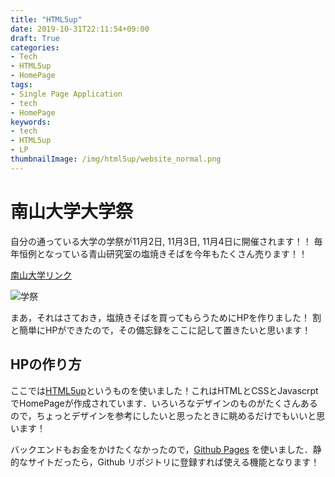 ```yaml
---
title: "HTML5up"
date: 2019-10-31T22:11:54+09:00
draft: True
categories:
- Tech
- HTML5up
- HomePage
tags:
- Single Page Application
- tech
- HomePage
keywords:
- tech
- HTML5up
- LP
thumbnailImage: /img/html5up/website_normal.png
---
```


<!--more-->

# 南山大学大学祭

自分の通っている大学の学祭が11月2日, 11月3日, 11月4日に開催されます！！
毎年恒例となっている青山研究室の塩焼きそばを今年もたくさん売ります！！

[南山大学リンク](http://www.ic.nanzan-u.ac.jp/club/gakusai/)

![学祭](/img/html5up/school_bunkasai.png)

まあ，それはさておき，塩焼きそばを買ってもらうためにHPを作りました！
割と簡単にHPができたので，その備忘録をここに記して置きたいと思います！

## HPの作り方

ここでは[HTML5up](https://html5up.net/)というものを使いました！これはHTMLとCSSとJavascrptでHomePageが作成されています．いろいろなデザインのものがたくさんあるので，ちょっとデザインを参考にしたいと思ったときに眺めるだけでもいいと思います！

バックエンドもお金をかけたくなかったので，[Github Pages](https://pages.github.com/) を使いました．静的なサイトだったら，Github リポジトリに登録すれば使える機能となります！
